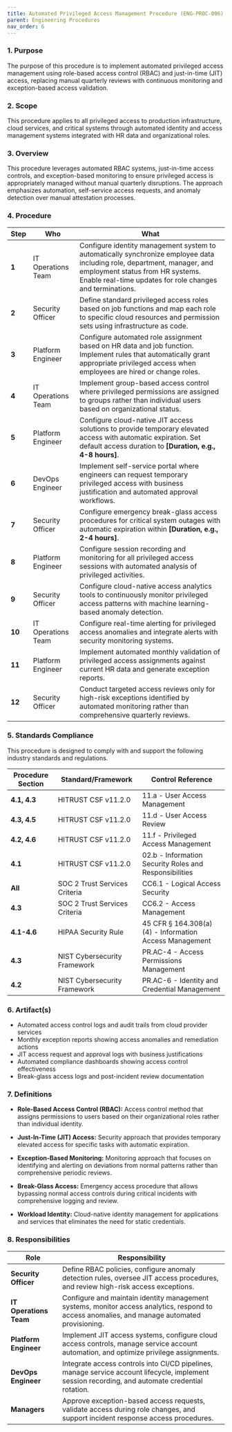 ```yaml
---
title: Automated Privileged Access Management Procedure (ENG-PROC-006)
parent: Engineering Procedures
nav_order: 6
---
```


### 1. Purpose

The purpose of this procedure is to implement automated privileged access management using role-based access control (RBAC) and just-in-time (JIT) access, replacing manual quarterly reviews with continuous monitoring and exception-based access validation.

### 2. Scope

This procedure applies to all privileged access to production infrastructure, cloud services, and critical systems through automated identity and access management systems integrated with HR data and organizational roles.

### 3. Overview

This procedure leverages automated RBAC systems, just-in-time access controls, and exception-based monitoring to ensure privileged access is appropriately managed without manual quarterly disruptions. The approach emphasizes automation, self-service access requests, and anomaly detection over manual attestation processes.

### 4. Procedure

| **Step** | **Who** | **What** |
| -------- | ------- | -------- |
| **1** | IT Operations Team | Configure identity management system to automatically synchronize employee data including role, department, manager, and employment status from HR systems. Enable real-time updates for role changes and terminations. |
| **2** | Security Officer | Define standard privileged access roles based on job functions and map each role to specific cloud resources and permission sets using infrastructure as code. |
| **3** | Platform Engineer | Configure automated role assignment based on HR data and job function. Implement rules that automatically grant appropriate privileged access when employees are hired or change roles. |
| **4** | IT Operations Team | Implement group-based access control where privileged permissions are assigned to groups rather than individual users based on organizational status. |
| **5** | Platform Engineer | Configure cloud-native JIT access solutions to provide temporary elevated access with automatic expiration. Set default access duration to **[Duration, e.g., 4-8 hours]**. |
| **6** | DevOps Engineer | Implement self-service portal where engineers can request temporary privileged access with business justification and automated approval workflows. |
| **7** | Security Officer | Configure emergency break-glass access procedures for critical system outages with automatic expiration within **[Duration, e.g., 2-4 hours]**. |
| **8** | Platform Engineer | Configure session recording and monitoring for all privileged access sessions with automated analysis of privileged activities. |
| **9** | Security Officer | Configure cloud-native access analytics tools to continuously monitor privileged access patterns with machine learning-based anomaly detection. |
| **10** | IT Operations Team | Configure real-time alerting for privileged access anomalies and integrate alerts with security monitoring systems. |
| **11** | Platform Engineer | Implement automated monthly validation of privileged access assignments against current HR data and generate exception reports. |
| **12** | Security Officer | Conduct targeted access reviews only for high-risk exceptions identified by automated monitoring rather than comprehensive quarterly reviews. |

### 5. Standards Compliance

This procedure is designed to comply with and support the following industry standards and regulations.

| **Procedure Section** | **Standard/Framework** | **Control Reference** |
| --------------------- | ---------------------- | --------------------- |
| **4.1, 4.3** | HITRUST CSF v11.2.0 | 11.a - User Access Management |
| **4.3, 4.5** | HITRUST CSF v11.2.0 | 11.d - User Access Review |
| **4.2, 4.6** | HITRUST CSF v11.2.0 | 11.f - Privileged Access Management |
| **4.1** | HITRUST CSF v11.2.0 | 02.b - Information Security Roles and Responsibilities |
| **All** | SOC 2 Trust Services Criteria | CC6.1 - Logical Access Security |
| **4.3** | SOC 2 Trust Services Criteria | CC6.2 - Access Management |
| **4.1-4.6** | HIPAA Security Rule | 45 CFR § 164.308(a)(4) - Information Access Management |
| **4.3** | NIST Cybersecurity Framework | PR.AC-4 - Access Permissions Management |
| **4.2** | NIST Cybersecurity Framework | PR.AC-6 - Identity and Credential Management |

### 6. Artifact(s)

- Automated access control logs and audit trails from cloud provider services
- Monthly exception reports showing access anomalies and remediation actions
- JIT access request and approval logs with business justifications
- Automated compliance dashboards showing access control effectiveness
- Break-glass access logs and post-incident review documentation

### 7. Definitions

- **Role-Based Access Control (RBAC):** Access control method that assigns permissions to users based on their organizational roles rather than individual identity.

- **Just-In-Time (JIT) Access:** Security approach that provides temporary elevated access for specific tasks with automatic expiration.

- **Exception-Based Monitoring:** Monitoring approach that focuses on identifying and alerting on deviations from normal patterns rather than comprehensive periodic reviews.

- **Break-Glass Access:** Emergency access procedure that allows bypassing normal access controls during critical incidents with comprehensive logging and review.

- **Workload Identity:** Cloud-native identity management for applications and services that eliminates the need for static credentials.

### 8. Responsibilities

| **Role** | **Responsibility** |
| -------- | ---------------- |
| **Security Officer** | Define RBAC policies, configure anomaly detection rules, oversee JIT access procedures, and review high-risk access exceptions. |
| **IT Operations Team** | Configure and maintain identity management systems, monitor access analytics, respond to access anomalies, and manage automated provisioning. |
| **Platform Engineer** | Implement JIT access systems, configure cloud access controls, manage service account automation, and optimize privilege assignments. |
| **DevOps Engineer** | Integrate access controls into CI/CD pipelines, manage service account lifecycle, implement session recording, and automate credential rotation. |
| **Managers** | Approve exception-based access requests, validate access during role changes, and support incident response access procedures. |
